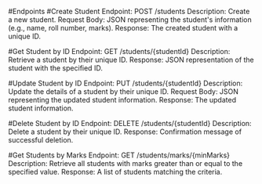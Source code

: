 #Endpoints
#Create Student
Endpoint: POST /students
Description: Create a new student.
Request Body: JSON representing the student's information (e.g., name, roll number, marks).
Response: The created student with a unique ID.


#Get Student by ID
Endpoint: GET /students/{studentId}
Description: Retrieve a student by their unique ID.
Response: JSON representation of the student with the specified ID.

#Update Student by ID
Endpoint: PUT /students/{studentId}
Description: Update the details of a student by their unique ID.
Request Body: JSON representing the updated student information.
Response: The updated student information.

#Delete Student by ID
Endpoint: DELETE /students/{studentId}
Description: Delete a student by their unique ID.
Response: Confirmation message of successful deletion.

#Get Students by Marks
Endpoint: GET /students/marks/{minMarks}
Description: Retrieve all students with marks greater than or equal to the specified value.
Response: A list of students matching the criteria.
